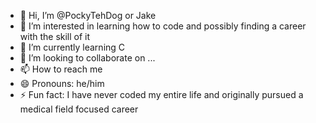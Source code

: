 - 👋 Hi, I’m @PockyTehDog or Jake 
- 👀 I’m interested in learning how to code and possibly finding a career with the skill of it
- 🌱 I’m currently learning C
- 💞️ I’m looking to collaborate on ...
- 📫 How to reach me 
- 😄 Pronouns: he/him
- ⚡ Fun fact: I have never coded my entire life and originally pursued a medical field focused career 

<!---
PockyTehDog/PockyTehDog is a ✨ special ✨ repository because its `README.md` (this file) appears on your GitHub profile.
You can click the Preview link to take a look at your changes.
--->
